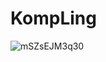 # KompLing
![mSZsEJM3q30](https://user-images.githubusercontent.com/94697684/218105946-4c9d388f-6650-44a0-bb59-eeb92b5c95a2.jpg)
